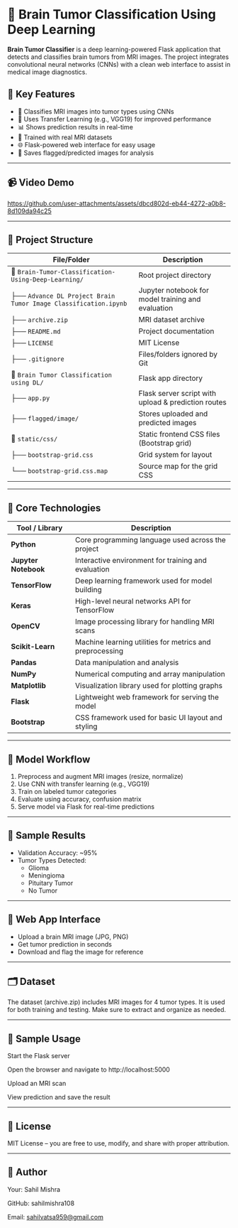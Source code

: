 # 🧠 Brain Tumor Classification Using Deep Learning 

**Brain Tumor Classifier** is a deep learning-powered Flask application that detects and classifies brain tumors from MRI images. The project integrates convolutional neural networks (CNNs) with a clean web interface to assist in medical image diagnostics.

## 📌 Key Features

- 🧠 Classifies MRI images into tumor types using CNNs
- 🔁 Uses Transfer Learning (e.g., VGG19) for improved performance
- 📊 Shows prediction results in real-time
- 🧪 Trained with real MRI datasets
- 🌐 Flask-powered web interface for easy usage
- 📁 Saves flagged/predicted images for analysis

---
## 📹 Video Demo


https://github.com/user-attachments/assets/dbcd802d-eb44-4272-a0b8-8d109da94c25

---


## 📂 Project Structure

| File/Folder                                                       | Description                                                  |
|-------------------------------------------------------------------|--------------------------------------------------------------|
| 📁 `Brain-Tumor-Classification-Using-Deep-Learning/`              | Root project directory                                       |
| ├── `Advance DL Project Brain Tumor Image Classification.ipynb`  | Jupyter notebook for model training and evaluation           |
| ├── `archive.zip`                                                | MRI dataset archive                                          |
| ├── `README.md`                                                  | Project documentation                                        |
| ├── `LICENSE`                                                    | MIT License                                                  |
| ├── `.gitignore`                                                 | Files/folders ignored by Git                                 |
| 📁 `Brain Tumor Classification using DL/`                         | Flask app directory                                          |
| ├── `app.py`                                                     | Flask server script with upload & prediction routes          |
| ├── `flagged/image/`                                             | Stores uploaded and predicted images                         |
| 📁 `static/css/`                                                  | Static frontend CSS files (Bootstrap grid)                   |
| ├── `bootstrap-grid.css`                                         | Grid system for layout                                       |
| └── `bootstrap-grid.css.map`                                     | Source map for the grid CSS                                  |

---

## 🧱 Core Technologies

| Tool / Library       | Description                                              |
| -------------------- | -------------------------------------------------------- |
| **Python**           | Core programming language used across the project        |
| **Jupyter Notebook** | Interactive environment for training and evaluation      |
| **TensorFlow**       | Deep learning framework used for model building          |
| **Keras**            | High-level neural networks API for TensorFlow            |
| **OpenCV**           | Image processing library for handling MRI scans          |
| **Scikit-Learn**     | Machine learning utilities for metrics and preprocessing |
| **Pandas**           | Data manipulation and analysis                           |
| **NumPy**            | Numerical computing and array manipulation               |
| **Matplotlib**       | Visualization library used for plotting graphs           |
| **Flask**            | Lightweight web framework for serving the model          |
| **Bootstrap**        | CSS framework used for basic UI layout and styling       |


---

## 🧠 Model Workflow

1. Preprocess and augment MRI images (resize, normalize)
2. Use CNN with transfer learning (e.g., VGG19)
3. Train on labeled tumor categories
4. Evaluate using accuracy, confusion matrix
5. Serve model via Flask for real-time predictions

---

## 🧪 Sample Results

- Validation Accuracy: ~95%
- Tumor Types Detected:
  - Glioma
  - Meningioma
  - Pituitary Tumor
  - No Tumor

---

## 📸 Web App Interface

- Upload a brain MRI image (JPG, PNG)
- Get tumor prediction in seconds
- Download and flag the image for reference

---
 ##  🗂 Dataset
 
The dataset (archive.zip) includes MRI images for 4 tumor types. It is used for both training and testing. Make sure to extract and organize as needed.

---
 ## 📘 Sample Usage
Start the Flask server

Open the browser and navigate to http://localhost:5000

Upload an MRI scan

View prediction and save the result

---
 ## 📄 License
MIT License – you are free to use, modify, and share with proper attribution.

---

## 🙋 Author
Your: Sahil Mishra

GitHub: sahilmishra108

Email: sahilvatsa959@gmail.com

